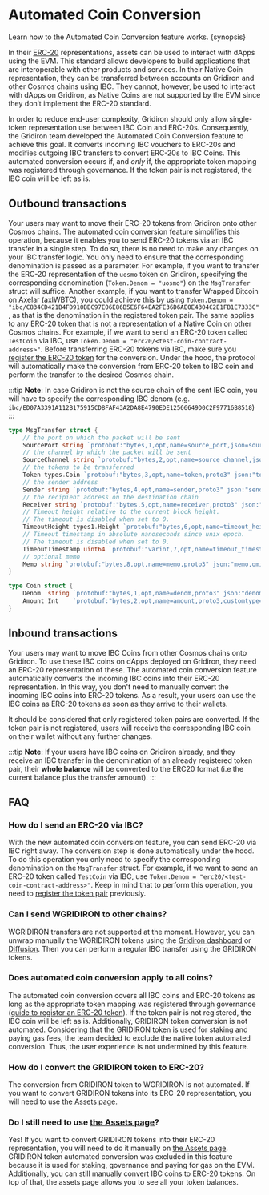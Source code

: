 <!--
order: 8
-->

# Automated Coin Conversion

Learn how to the Automated Coin Conversion feature works. {synopsis}

In their [ERC-20](https://ethereum.org/en/developers/docs/standards/tokens/erc-20/) representations, assets can be used to interact with dApps using the EVM.
This standard allows developers to build applications that are interoperable with other products and services.
In their Native Coin representation, they can be transferred between accounts on Gridiron and other Cosmos chains using IBC.
They cannot, however, be used to interact with dApps on Gridiron, as Native Coins are not supported by the EVM since they don’t implement the ERC-20 standard.

In order to reduce end-user complexity, Gridiron should only allow single-token representation use between IBC Coin and ERC-20s.
Consequently, the Gridiron team developed the Automated Coin Conversion feature to achieve this goal.
It converts incoming IBC vouchers to ERC-20s and modifies outgoing IBC transfers to convert ERC-20s to IBC Coins.
This automated conversion occurs if, and *only* if, the appropriate token mapping was registered through governance.
If the token pair is not registered, the IBC coin will be left as is.

## Outbound transactions

Your users may want to move their ERC-20 tokens from Gridiron onto other Cosmos chains.
The automated coin conversion feature simplifies this operation, because it enables you to send ERC-20 tokens via an IBC transfer in a single step.
To do so, there is no need to make any changes on your IBC transfer logic.
You only need to ensure that the corresponding denomination is passed as a parameter.
For example, if you want to transfer the ERC-20 representation of the `uosmo` token on Gridiron,
specifying the corresponding denomination (`Token.Denom = "uosmo"`) on the `MsgTransfer` struct will suffice.
Another example, if you want to transfer Wrapped Bitcoin on Axelar (axlWBTC), you could achieve this by using `Token.Denom = "ibc/C834CD421B4FD910BBC97E06E86B5E6F64EA2FE36D6AE0E4304C2E1FB1E7333C"`, as that is the denomination in the registered token pair.
The same applies to any ERC-20 token that is not a representation of a Native Coin on other Cosmos chains.
For example, if we want to send an ERC-20 token called `TestCoin` via IBC, use `Token.Denom = "erc20/<test-coin-contract-address>"`.
Before transferring ERC-20 tokens via IBC, make sure you [register the ERC-20 token](https://docs.gridiron.org/developers/guides/erc20_registration.html) for the conversion.
Under the hood, the protocol will automatically make the conversion from ERC-20 token to IBC coin and perform the transfer to the desired Cosmos chain.

:::tip
**Note**: In case Gridiron is not the source chain of the sent IBC coin, you will have to specify the corresponding IBC denom (e.g. `ibc/ED07A3391A112B175915CD8FAF43A2DA8E4790EDE12566649D0C2F97716B8518`)
:::

```go
type MsgTransfer struct {
	// the port on which the packet will be sent
	SourcePort string `protobuf:"bytes,1,opt,name=source_port,json=sourcePort,proto3" json:"source_port,omitempty" yaml:"source_port"`
	// the channel by which the packet will be sent
	SourceChannel string `protobuf:"bytes,2,opt,name=source_channel,json=sourceChannel,proto3" json:"source_channel,omitempty" yaml:"source_channel"`
	// the tokens to be transferred
	Token types.Coin `protobuf:"bytes,3,opt,name=token,proto3" json:"token"`
	// the sender address
	Sender string `protobuf:"bytes,4,opt,name=sender,proto3" json:"sender,omitempty"`
	// the recipient address on the destination chain
	Receiver string `protobuf:"bytes,5,opt,name=receiver,proto3" json:"receiver,omitempty"`
	// Timeout height relative to the current block height.
	// The timeout is disabled when set to 0.
	TimeoutHeight types1.Height `protobuf:"bytes,6,opt,name=timeout_height,json=timeoutHeight,proto3" json:"timeout_height" yaml:"timeout_height"`
	// Timeout timestamp in absolute nanoseconds since unix epoch.
	// The timeout is disabled when set to 0.
	TimeoutTimestamp uint64 `protobuf:"varint,7,opt,name=timeout_timestamp,json=timeoutTimestamp,proto3" json:"timeout_timestamp,omitempty" yaml:"timeout_timestamp"`
	// optional memo
	Memo string `protobuf:"bytes,8,opt,name=memo,proto3" json:"memo,omitempty"`
}

type Coin struct {
	Denom  string `protobuf:"bytes,1,opt,name=denom,proto3" json:"denom,omitempty"`
	Amount Int    `protobuf:"bytes,2,opt,name=amount,proto3,customtype=Int" json:"amount"`
}
```

## Inbound transactions

Your users may want to move IBC Coins from other Cosmos chains onto Gridiron.
To use these IBC coins on dApps deployed on Gridiron, they need an ERC-20 representation of these.
The automated coin conversion feature automatically converts the incoming IBC coins into their ERC-20 representation.
In this way, you don't need to manually convert the incoming IBC coins into ERC-20 tokens.
As a result, your users can use the IBC coins as ERC-20 tokens as soon as they arrive to their wallets.

It should be considered that only registered token pairs are converted.
If the token pair is not registered, users will receive the corresponding IBC coin on their wallet without any further changes.

:::tip
**Note**: If your users have IBC coins on Gridiron already, and they receive an IBC transfer in the denomination of an already registered token pair,
their **whole balance** will be converted to the ERC20 format (i.e the current balance plus the transfer amount).
:::

## FAQ

### How do I send an ERC-20 via IBC?

With the new automated coin conversion feature, you can send ERC-20 via IBC right away.
The conversion step is done automatically under the hood.
To do this operation you only need to specify the corresponding denomination on the `MsgTransfer` struct.
For example, if we want to send an ERC-20 token called `TestCoin` via IBC, use `Token.Denom = "erc20/<test-coin-contract-address>"`.
Keep in mind that to perform this operation, you need to [register the token pair](https://docs.gridiron.org/developers/guides/erc20_registration.html) previously.

### Can I send WGRIDIRON to other chains?

WGRIDIRON transfers are not supported at the moment.
However, you can unwrap manually the WGRIDIRON tokens using the [Gridiron dashboard](https://app.gridiron.org/assets) or [Diffusion](https://app.diffusion.fi/).
Then you can perform a regular IBC transfer using the GRIDIRON tokens.

### Does automated coin conversion apply to all coins?

The automated coin conversion covers all IBC coins and ERC-20 tokens as long as the appropriate token mapping was registered through governance ([guide to register an ERC-20 token](https://docs.gridiron.org/developers/guides/erc20_registration.html)).
If the token pair is not registered, the IBC coin will be left as is.
Additionally, GRIDIRON token conversion is not automated.
Considering that the GRIDIRON token is used for staking and paying gas fees, the team decided to exclude the native token automated conversion.
Thus, the user experience is not undermined by this feature.

### How do I convert the GRIDIRON token to ERC-20?

The conversion from GRIDIRON token to WGRIDIRON is not automated.
If you want to convert GRIDIRON tokens into its ERC-20 representation, you will need to use [the Assets page](https://app.gridiron.org/assets).

### Do I still need to use [the Assets page](https://app.gridiron.org/assets)?

Yes! If you want to convert GRIDIRON tokens into their ERC-20 representation, you will need to do it manually on [the Assets page](https://app.gridiron.org/assets).
GRIDIRON token automated conversion was excluded in this feature because it is used for staking, governance and paying for gas on the EVM.
Additionally, you can still manually convert IBC coins to ERC-20 tokens.
On top of that, the assets page allows you to see all your token balances.

